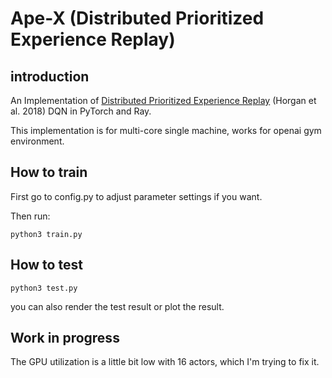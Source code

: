 # Ape-X (Distributed Prioritized Experience Replay)
## introduction
An Implementation of [Distributed Prioritized Experience Replay](https://arxiv.org/pdf/1803.00933.pdf) (Horgan et al. 2018) DQN in PyTorch and Ray.

This implementation is for multi-core single machine, works for openai gym environment.

## How to train
First go to config.py to adjust parameter settings if you want.

Then run:
```
python3 train.py
```
## How to test
```
python3 test.py
```
you can also render the test result or plot the result.

## Work in progress
The GPU utilization is a little bit low with 16 actors, which I'm trying to fix it.






